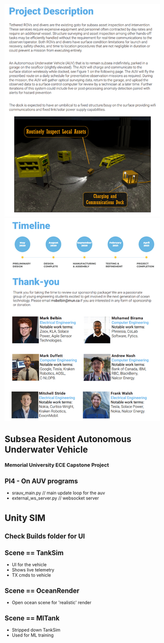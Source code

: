 
![Alt text](/Media/ProjectDescription.png?raw=true "Optional Title")
![](Media/Team.png)

# Subsea Resident Autonomous Underwater Vehicle
### Memorial University ECE Capstone Project
## PI4 - On AUV programs
- srauv_main.py // main update loop for the auv
- external_ws_server.py // websocket server

# Unity SIM
## Check Builds folder for UI
## Scene == TankSim
- UI for the vehicle
- Shows live telemetry
- TX cmds to vehicle

## Scene == OceanRender
- Open ocean scene for 'realistic' render

## Scene == MlTank
- Stripped down TankSim
- Used for ML training
